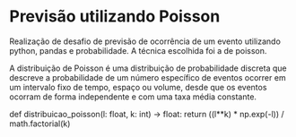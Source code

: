 # Previsão utilizando Poisson

Realização de desafio de previsão de ocorrência de um evento utilizando python, pandas e probabilidade.
A técnica escolhida foi a de poisson. 

A distribuição de Poisson é uma distribuição de probabilidade discreta que descreve a probabilidade de um número específico de eventos ocorrer em um intervalo fixo de tempo, espaço ou volume, desde que os eventos ocorram de forma independente e com uma taxa média constante.

def distribuicao_poisson(l: float, k: int) -> float:
    return ((l**k) * np.exp(-l)) / math.factorial(k)

